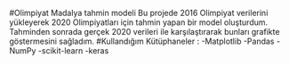 #Olimpiyat Madalya tahmin modeli
Bu projede 2016 Olimpiyat verilerini yükleyerek 2020 Olimpiyatları için tahmin yapan bir model oluşturdum. Tahminden sonrada gerçek 2020 verileri ile karşılaştırarak bunları grafikte göstermesini sağladım.
#Kullandığım Kütüphaneler : 
-Matplotlib
-Pandas
-NumPy
-scikit-learn 
-keras 
